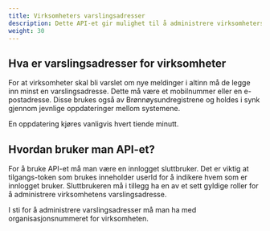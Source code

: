 ```yaml
---
title: Virksomheters varslingsadresser
description: Dette API-et gir mulighet til å administrere virksomheters varslingsadresser
weight: 30
---
```


## Hva er varslingsadresser for virksomheter
For at virksomheter skal bli varslet om nye meldinger i altinn må de legge inn minst en varslingsadresse. Dette må være et mobilnummer eller en e-postadresse. 
Disse brukes også av Brønnøysundregistrene og holdes i synk gjennom jevnlige oppdateringer mellom systemene. 

En oppdatering kjøres vanligvis hvert tiende minutt. 


## Hvordan bruker man API-et?
For å bruke API-et må man være en innlogget sluttbruker. Det er viktig at tilgangs-token som brukes inneholder userId for å indikere hvem som er innlogget bruker. 
Sluttbrukeren må i tillegg ha en av et sett gyldige roller for å administrere virksomhetens varslingsadresse.

I sti for å administrere varslingsadresser må man ha med organisasjonsnummeret for virksomheten.